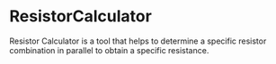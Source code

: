 # ResistorCalculator
Resistor Calculator is a tool that helps to determine a specific resistor combination in parallel to obtain a specific resistance.
